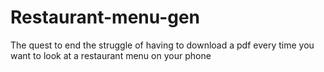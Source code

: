 # Restaurant-menu-gen

The quest to end the struggle of having to download a pdf every time you want to look at a restaurant menu on your phone


